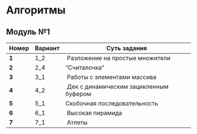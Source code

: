 # Алгоритмы
## Модуль №1
| Номер | Вариант | Суть задания |
|-------|---------|---------|
| **1** | 1_2 |​ Разложение на простые множители |
| **2** | 2_4 | “Считалочка” |
| **3** | 3_1 |​ Работы с элементами массива |
| **4** | 4_2 |​ Дек с динамическим зацикленным буфером |
| **5** | 5_1 | Скобочная последовательность |
| **6** | 6_1 |​ Высокая пирамида |
| **7** | 7_1 |​​ Атлеты |
